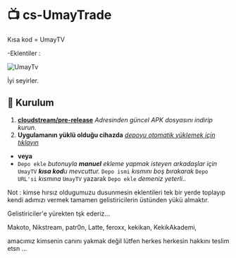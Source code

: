 # 📺 cs-UmayTrade

Kısa kod = UmayTV

-Eklentiler :                                    


![UmayTv](https://github.com/user-attachments/assets/572c4cd1-9894-4713-80e8-84aa7c72970d)


                                                                                                                               
İyi seyirler.

## 💾 Kurulum

1. **[cloudstream/pre-release](https://github.com/recloudstream/cloudstream/releases/tag/pre-release)** _Adresinden güncel APK dosyasını indirip kurun._
2. **Uygulamanın yüklü olduğu cihazda** _[depoyu otomatik yüklemek için tıklayın](https://raw.githubusercontent.com/UmayTrade/UmayTv2/refs/heads/main/repo.json)_
  - **veya**
  - `Depo ekle` _butonuyla **manuel** ekleme yapmak isteyen arkadaşlar için_ `UmayTV` _**kısa kod**u mevcuttur._ `Depo ismi` _kısmını boş bırakarak_ `Depo URL'si` _kısmına_ `UmayTV` yazarak `Depo ekle` _demeniz yeterli.._




Not : kimse hırsız oldugumuzu dusunmesin eklentileri tek bir yerde toplayıp kendi adımızı vermek tamamen gelistiricilerin üstünden yükü almaktır.

Gelistiriciler'e yürekten tşk ederiz...

Makoto, Nikstream, patr0n, Latte, feroxx, kekikan, KekikAkademi, 


amacımız kimsenin canını yakmak değil lütfen herkes herkesin hakkını teslim etsn ...
